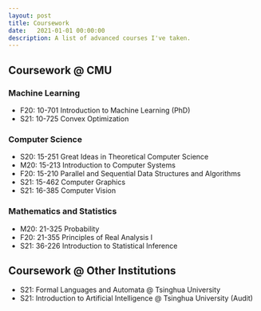 ```yaml
---
layout: post
title: Coursework
date:   2021-01-01 00:00:00
description: A list of advanced courses I've taken.
---
```

## Coursework @ CMU
### Machine Learning

- F20: 10-701 Introduction to Machine Learning (PhD)
- S21: 10-725 Convex Optimization

### Computer Science

- S20: 15-251 Great Ideas in Theoretical Computer Science
- M20: 15-213 Introduction to Computer Systems
- F20: 15-210 Parallel and Sequential Data Structures and Algorithms
- S21: 15-462 Computer Graphics
- S21: 16-385 Computer Vision

### Mathematics and Statistics

- M20: 21-325 Probability
- F20: 21-355 Principles of Real Analysis I
- S21: 36-226 Introduction to Statistical Inference

## Coursework @ Other Institutions
- S21: Formal Languages and Automata @ Tsinghua University
- S21: Introduction to Artificial Intelligence @ Tsinghua University (Audit)
